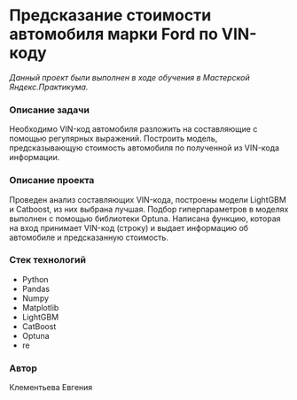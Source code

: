 # Предсказание стоимости автомобиля марки Ford по VIN-коду

*Данный проект были выполнен в ходе обучения в Мастерской Яндекс.Практикума.*


### Описание задачи

 Необходимо VIN-код автомобиля разложить на составляющие с помощью регулярных выражений. Построить модель, предсказывающую стоимость автомобиля по полученной из VIN-кода информации.


### Описание проекта

Проведен анализ составляющих VIN-кода, построены модели LightGBM и Catboost, из них выбрана лучшая. Подбор гиперпараметров в моделях выполнен с помощью библиотеки Optuna. Написана функцию, которая на вход принимает VIN-код (строку) и выдает информацию об автомобиле и предсказанную стоимость.


### Стек технологий

- Python
- Pandas
- Numpy
- Matplotlib
- LightGBM
- CatBoost
- Optuna
- re


### Автор

Клементьева Евгения
